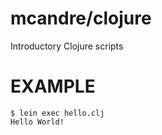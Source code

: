 # mcandre/clojure

Introductory Clojure scripts

# EXAMPLE

```
$ lein exec hello.clj
Hello World!
```
